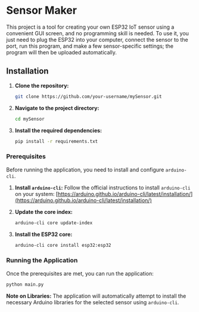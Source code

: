 # Sensor Maker

This project is a tool for creating your own ESP32 IoT sensor using a convenient GUI screen, and no programming skill is needed. To use it, you just need to plug the ESP32 into your computer, connect the sensor to the port, run this program, and make a few sensor-specific settings; the program will then be uploaded automatically.

## Installation

1.  **Clone the repository:**
    ```bash
    git clone https://github.com/your-username/mySensor.git
    ```
2.  **Navigate to the project directory:**
    ```bash
    cd mySensor
    ```
3.  **Install the required dependencies:**
    ```bash
    pip install -r requirements.txt
    ```

### Prerequisites

Before running the application, you need to install and configure `arduino-cli`.

1.  **Install `arduino-cli`:**
    Follow the official instructions to install `arduino-cli` on your system:
    [https://arduino.github.io/arduino-cli/latest/installation/](https://arduino.github.io/arduino-cli/latest/installation/)

2.  **Update the core index:**
    ```bash
    arduino-cli core update-index
    ```

3.  **Install the ESP32 core:**
    ```bash
    arduino-cli core install esp32:esp32
    ```

### Running the Application

Once the prerequisites are met, you can run the application:

```bash
python main.py
```

**Note on Libraries:** The application will automatically attempt to install the necessary Arduino libraries for the selected sensor using `arduino-cli`.
